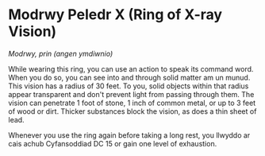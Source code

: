 # Modrwy Peledr X (Ring of X-ray Vision)

*Modrwy, prin (angen ymdiwnio)*

While wearing this ring, you can use an action to speak its command word. When you do so, you can see into and through solid matter am un munud. This vision has a radius of 30 feet. To you, solid objects within that radius appear transparent and don't prevent light from passing through them. The vision can penetrate 1 foot of stone, 1 inch of common metal, or up to 3 feet of wood or dirt. Thicker substances block the vision, as does a thin sheet of lead.

Whenever you use the ring again before taking a long rest, you llwyddo ar cais achub Cyfansoddiad DC 15 or gain one level of exhaustion.